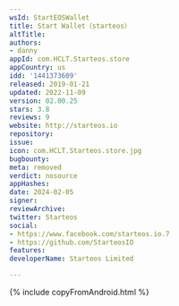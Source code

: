 ```yaml
---
wsId: StartEOSWallet
title: Start Wallet（starteos）
altTitle: 
authors:
- danny
appId: com.HCLT.Starteos.store
appCountry: us
idd: '1441373609'
released: 2019-01-21
updated: 2022-11-09
version: 02.00.25
stars: 3.8
reviews: 9
website: http://starteos.io
repository: 
issue: 
icon: com.HCLT.Starteos.store.jpg
bugbounty: 
meta: removed
verdict: nosource
appHashes: 
date: 2024-02-05
signer: 
reviewArchive: 
twitter: Starteos
social:
- https://www.facebook.com/starteos.io.7
- https://github.com/StarteosIO
features: 
developerName: Starteos Limited

---
```


{% include copyFromAndroid.html %}
